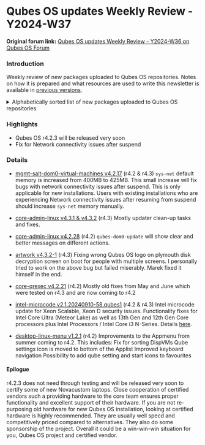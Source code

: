# Qubes OS updates Weekly Review - Y2024-W37

**Original forum link:** [Qubes OS updates Weekly Review - Y2024-W36 on Qubes OS Forum](https://forum.qubes-os.org/t/qubes-os-updates-weekly-review-y2024-w37/28989)

### Introduction
Weekly review of new packages uploaded to Qubes OS repositories. Notes on how it is prepared and what resources are used to write this newsletter is available in [previous versions](https://forum.qubes-os.org/t/qubes-os-updates-weekly-review-y2024-w36/28884).


<details>
<summary>Alphabetically sorted list of new packages uploaded to Qubes OS repositories</summary>

```bash
kernel-latest-6.10.7-1.qubes.fc37.x86_64.rpm
kernel-latest-devel-6.10.7-1.qubes.fc37.x86_64.rpm
kernel-latest-modules-6.10.7-1.qubes.fc37.x86_64.rpm
kernel-latest-qubes-vm-6.10.7-1.qubes.fc37.x86_64.rpm
microcode_ctl-2.1.20240910-58.qubes1.fc37.x86_64.rpm
microcode_ctl-2.1.20240910-58.qubes1.fc41.x86_64.rpm
python3-qubes-menu_1.2.1-1+deb12u1_amd64.deb
python3-qubes-menu_1.2.1-1+deb13u1_amd64.deb
python3-qubes-menu_1.2.1-1+jammy1_amd64.deb
qubes-artwork_4.3.2-1+deb12u1_amd64.deb
qubes-artwork_4.3.2-1+deb13u1_amd64.deb
qubes-artwork-4.3.2-1.fc39.noarch.rpm
qubes-artwork-4.3.2-1.fc40.noarch.rpm
qubes-artwork-4.3.2-1.fc41.noarch.rpm
qubes-artwork_4.3.2-1+jammy1_amd64.deb
qubes-artwork-anaconda-4.3.2-1.fc39.noarch.rpm
qubes-artwork-anaconda-4.3.2-1.fc40.noarch.rpm
qubes-artwork-anaconda-4.3.2-1.fc41.noarch.rpm
qubes-artwork-efi-4.3.2-1.fc39.noarch.rpm
qubes-artwork-efi-4.3.2-1.fc40.noarch.rpm
qubes-artwork-efi-4.3.2-1.fc41.noarch.rpm
qubes-artwork-plymouth-4.3.2-1.fc39.noarch.rpm
qubes-artwork-plymouth-4.3.2-1.fc40.noarch.rpm
qubes-artwork-plymouth-4.3.2-1.fc41.noarch.rpm
qubes-core-dom0-linux-4.2.28-1.fc37.x86_64.rpm
qubes-core-dom0-linux-4.3.1-1.fc41.x86_64.rpm
qubes-core-dom0-linux-4.3.2-1.fc41.x86_64.rpm
qubes-core-dom0-linux-kernel-install-4.2.28-1.fc37.x86_64.rpm
qubes-core-dom0-linux-kernel-install-4.3.1-1.fc41.x86_64.rpm
qubes-core-dom0-linux-kernel-install-4.3.2-1.fc41.x86_64.rpm
qubes-core-dom0-vaio-fixes-4.2.28-1.fc37.x86_64.rpm
qubes-core-dom0-vaio-fixes-4.3.1-1.fc41.x86_64.rpm
qubes-core-dom0-vaio-fixes-4.3.2-1.fc41.x86_64.rpm
qubes-core-qrexec-4.2.21-1.fc37.x86_64.rpm
qubes-core-qrexec-4.2.21-1.fc39.x86_64.rpm
qubes-core-qrexec-4.2.21-1.fc40.x86_64.rpm
qubes-core-qrexec-4.2.21-1.fc41.x86_64.rpm
qubes-core-qrexec-devel-4.2.21-1.fc37.x86_64.rpm
qubes-core-qrexec-devel-4.2.21-1.fc39.x86_64.rpm
qubes-core-qrexec-devel-4.2.21-1.fc40.x86_64.rpm
qubes-core-qrexec-devel-4.2.21-1.fc41.x86_64.rpm
qubes-core-qrexec-dom0-4.2.21-1.fc37.x86_64.rpm
qubes-core-qrexec-libs-4.2.21-1.fc37.x86_64.rpm
qubes-core-qrexec-libs-4.2.21-1.fc39.x86_64.rpm
qubes-core-qrexec-libs-4.2.21-1.fc40.x86_64.rpm
qubes-core-qrexec-libs-4.2.21-1.fc41.x86_64.rpm
qubes-core-qrexec-vm-4.2.21-1.fc39.x86_64.rpm
qubes-core-qrexec-vm-4.2.21-1.fc40.x86_64.rpm
qubes-core-qrexec-vm-4.2.21-1.fc41.x86_64.rpm
qubes-core-qrexec-vm-selinux-4.2.21-1.fc39.x86_64.rpm
qubes-core-qrexec-vm-selinux-4.2.21-1.fc40.x86_64.rpm
qubes-core-qrexec-vm-selinux-4.2.21-1.fc41.x86_64.rpm
qubes-desktop-linux-menu_1.2.1-1+deb12u1_amd64.deb
qubes-desktop-linux-menu_1.2.1-1+deb13u1_amd64.deb
qubes-desktop-linux-menu-1.2.1-1.fc37.noarch.rpm
qubes-desktop-linux-menu-1.2.1-1.fc40.noarch.rpm
qubes-desktop-linux-menu-1.2.1-1.fc41.noarch.rpm
qubes-desktop-linux-menu_1.2.1-1+jammy1_amd64.deb
```
</details>

### Highlights
- Qubes OS r4.2.3 will be released very soon
- Fix for Network connectivity issues after suspend

### Details

- [mgmt-salt-dom0-virtual-machines v4.2.17](https://github.com/QubesOS/qubes-mgmt-salt-dom0-virtual-machines/commit/9cd211c13e7391c3e6b145ba7fbce3e6941b06e2) (r4.2 & r4.3)
`sys-net` default memory is increased from 400MB to 425MB. This small increase will fix bugs with network connectivity issues after suspend. This is only applicable for new installations. Users with existing installations who are experiencing Network connectivity issues after resuming from suspend should increase `sys-net` memory manually.

- [core-admin-linux v4.3.1 & v4.3.2](https://github.com/QubesOS/qubes-core-admin-linux/compare/v4.3.0...v4.3.2) (r4.3)
Mostly updater clean-up tasks and fixes.

- [core-admin-linux v4.2.28](https://github.com/QubesOS/qubes-core-admin-linux/compare/v4.2.27...v4.2.28) (r4.2)
`qubes-dom0-update` will show clear and better messages on different actions.

- [artwork v4.3.2-1](https://github.com/QubesOS/qubes-artwork/compare/v4.3.1-1...v4.3.2-1) (r4.3)
Fixing wrong Qubes OS logo on plymouth disk decryption screen on boot for people with multiple screens.
I personally tried to work on the above bug but failed miserably. Marek fixed it himself in the end.

- [core-qrexec v4.2.21](https://github.com/QubesOS/qubes-core-qrexec/compare/v4.2.20...v4.2.21) (r4.2)
Mostly old fixes from May and June which were tested on r4.3 and are now coming to r4.2

- [intel-microcode v2.1.20240910-58.qubes1](https://github.com/QubesOS/qubes-intel-microcode/compare/v2.1.20240813-58.qubes1...v2.1.20240910-58.qubes1) (r4.2 & r4.3)
Intel microcode update for Xeon Scalable, Xeon D security issues. Functionality fixes for Intel Core Ultra (Meteor Lake) as well as 13th Gen and 12th Gen Core processors plus Intel Processors / Intel Core i3 N-Series. Details [here](https://www.phoronix.com/news/Intel-CPU-Microcode-20240910).

- [desktop-linux-menu v1.2.1](https://github.com/QubesOS/qubes-desktop-linux-menu/compare/v1.2.0...v1.2.1) (r4.2)
Improvements to the Appmenu from summer coming to r4.2. This includes:
Fix for sorting DispVMs
Qube settings icon is moved to bottom of the Applist
Improved keyboard navigation
Possibility to add qube setting and start icons to favourites

#### Epilogue
r4.2.3 does not need through testing and will be released very soon to certify some of new Novacustom laptops. Close cooperation of certified vendors such a providing hardware to the core team ensures proper functionality and excellent support of their hardware. If you are not re-purposing old hardware for new Qubes OS installation, looking at certified hardware is highly recommended. They are usually well specd and competitively priced compared to alternatives. They also do some sponsorship of the project. Overall it could be a win-win-win situation for you, Qubes OS project and certified vendor.
